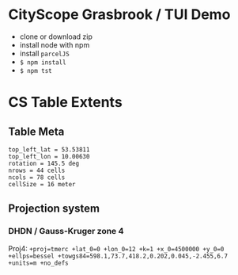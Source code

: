 # CityScope Grasbrook / TUI Demo

- clone or download zip
- install node with npm
- install `parcelJS`
- `$ npm install`
- `$ npm tst`

# CS Table Extents

## Table Meta

```
top_left_lat = 53.53811
top_left_lon = 10.00630
rotation = 145.5 deg
nrows = 44 cells
ncols = 78 cells
cellSize = 16 meter
```

## Projection system

### DHDN / Gauss-Kruger zone 4

Proj4: `+proj=tmerc +lat_0=0 +lon_0=12 +k=1 +x_0=4500000 +y_0=0 +ellps=bessel +towgs84=598.1,73.7,418.2,0.202,0.045,-2.455,6.7 +units=m +no_defs`
